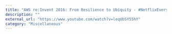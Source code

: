 ```yaml
---
title: "AWS re:Invent 2016: From Resilience to Ubiquity - #NetflixEverywhere​ Global Architecture (ARC204)"
description: ""
external_url: "https://www.youtube.com/watch?v=leqUbSY55hY"
category: "Miscellaneous"
---
```

